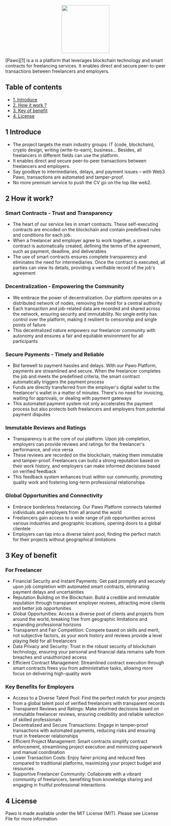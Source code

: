 <p align="center"><a href="https://pawo-app.skrt.cc/" target="_blank">
    <img height="150px" src="https://github.com/maoleng/pawo/assets/91431461/47245874-9af9-4fc3-8ef1-037f845ec23d">
</a></p>

[Pawo][1] is a is a platform that leverages blockchain technology and smart contracts for freelancing services. It enables direct and secure peer-to-peer transactions between freelancers and employers.

## Table of contents
- [1. Introduce](#1-Introduce)
- [2. How it work ?](#2-How-it-work?)
- [3. Key of benefit](#3-Key-of-benefit)
- [4. License](#4-License)

## 1 Introduce

* The project targets the main industry groups: IT (code, blockchain), crypto design, writing (write-to-earn), business... Besides, all freelancers in different fields can use the platform.
* It enables direct and secure peer-to-peer transactions between freelancers and employers.
* Say goodbye to intermediaries, delays, and payment issues – with Web3 Pawo, transactions are automated and tamper-proof.
* No more premium service to push the CV go on the top like web2.

## 2 How it work?

### Smart Contracts - Trust and Transparency

+ The heart of our service lies in smart contracts. These self-executing contracts are encoded on the blockchain and contain predefined rules and conditions for each job.
+ When a freelancer and employer agree to work together, a smart contract is automatically created, defining the terms of the agreement, such as payment, deadline, and deliverables
+ The use of smart contracts ensures complete transparency and eliminates the need for intermediaries. Once the contract is executed, all parties can view its details, providing a verifiable record of the job's agreement

### Decentralization - Empowering the Community
+ We embrace the power of decentralization. Our platform operates on a distributed network of nodes, removing the need for a central authority
+ Each transaction and job-related data are recorded and shared across the network, ensuring security and immutability. No single entity has control over the platform, making it resilient to censorship and single points of failure
+ This decentralized nature empowers our freelancer community with autonomy and ensures a fair and equitable environment for all participants

### Secure Payments - Timely and Reliable
+ Bid farewell to payment hassles and delays. With our Pawo Platform, payments are streamlined and secure. When the freelancer completes the job and meets the predefined criteria, the smart contract automatically triggers the payment process
+ Funds are directly transferred from the employer's digital wallet to the freelancer's wallet in a matter of minutes. There's no need for invoicing, waiting for approvals, or dealing with payment gateways
+ This automated payment system not only accelerates the payment process but also protects both freelancers and employers from potential payment disputes

### Immutable Reviews and Ratings
+ Transparency is at the core of our platform. Upon job completion, employers can provide reviews and ratings for the freelancer's performance, and vice versa
+ These reviews are recorded on the blockchain, making them immutable and tamper-proof. Freelancers can build a strong reputation based on their work history, and employers can make informed decisions based on verified feedback
+ This feedback system enhances trust within our community, promoting quality work and fostering long-term professional relationships

### Global Opportunities and Connectivity
+ Embrace borderless freelancing. Our Pawo Platform connects talented individuals and employers from all around the world
+ Freelancers gain access to a wide range of job opportunities across various industries and geographic locations, opening doors to a global clientele
+ Employers can tap into a diverse talent pool, finding the perfect match for their projects without geographical limitations

## 3 Key of benefit

### For Freelancer
+ Financial Security and Instant Payments: Get paid promptly and securely upon job completion with automated smart contracts, eliminating payment delays and uncertainties
+ Reputation Building on the Blockchain: Build a credible and immutable reputation through transparent employer reviews, attracting more clients and better job opportunities
+ Global Opportunities: Access a diverse pool of clients and projects from around the world, breaking free from geographic limitations and expanding professional horizons
+ Transparent and Fair Competition: Compete based on skills and merit, not subjective factors, as your work history and reviews provide a level playing field for all freelancers
+ Data Privacy and Security: Trust in the robust security of blockchain technology, ensuring your personal and financial data remains safe from breaches and unauthorized access
+ Efficient Contract Management: Streamlined contract execution through smart contracts frees you from administrative tasks, allowing more focus on delivering high-quality work

### Key Benefits for Employers
+ Access to a Diverse Talent Pool: Find the perfect match for your projects from a global talent pool of verified freelancers with transparent records
+ Transparent Reviews and Ratings: Make informed decisions based on immutable freelancer reviews, ensuring credibility and reliable selection of skilled professionals
+ Decentralized and Secure Transactions: Engage in tamper-proof transactions with automated payments, reducing risks and ensuring trust in freelancer relationships
+ Efficient Project Management: Smart contracts simplify contract enforcement, streamlining project execution and minimizing paperwork and manual coordination
+ Lower Transaction Costs: Enjoy fairer pricing and reduced fees compared to traditional platforms, maximizing your project budget and resources
+ Supportive Freelancer Community: Collaborate with a vibrant community of freelancers, benefiting from knowledge sharing and engaging in fruitful professional interactions

## 4 License
Pawo is made available under the MIT License (MIT). Please see License File for more information.
